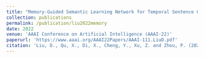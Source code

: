 ```yaml
---
title: "Memory-Guided Semantic Learning Network for Temporal Sentence Grounding"
collection: publications
permalink: /publication/liu2022memory
date: 2022
venue: 'AAAI Conference on Artificial Intelligence (AAAI-22)'
paperurl: 'https://www.aaai.org/AAAI22Papers/AAAI-111.LiuD.pdf'
citation: 'Liu, D., Qu, X., Di, X., Cheng, Y., Xu, Z. and Zhou, P. (2022) “Memory-Guided Semantic Learning Network for Temporal Sentence Grounding”, Proceedings of the AAAI Conference on Artificial Intelligence, 36(2), pp. 1665-1673. doi: 10.1609/aaai.v36i2.20058.'
---
```


